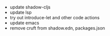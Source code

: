 - update shadow-cljs
- update lsp
- try out introduce-let and other code actions
- update emacs
- remove cruft from shadow.edn, packages.json
